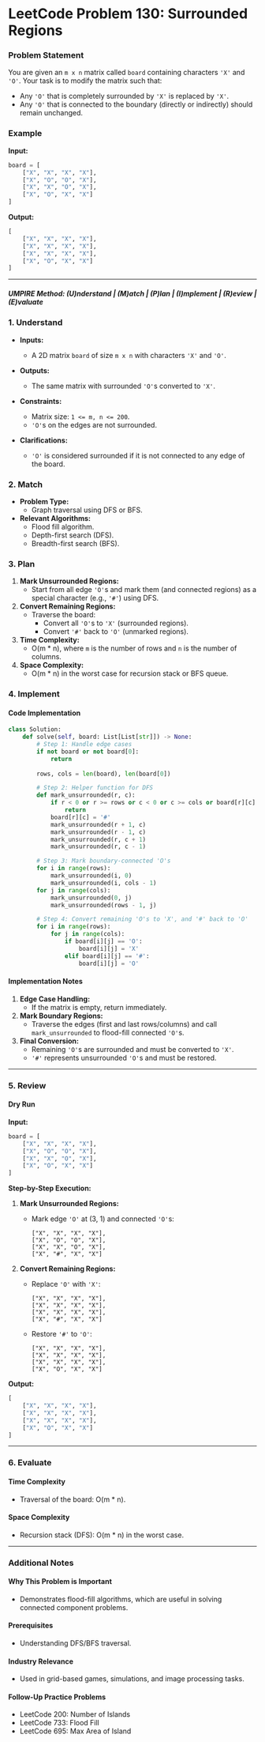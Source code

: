 # LeetCode Problem 130: Surrounded Regions

### Problem Statement

You are given an `m x n` matrix called `board` containing characters `'X'` and `'O'`. Your task is to modify the matrix such that:

- Any `'O'` that is completely surrounded by `'X'` is replaced by `'X'`.
- Any `'O'` that is connected to the boundary (directly or indirectly) should remain unchanged.

### Example

**Input:**
```python
board = [
    ["X", "X", "X", "X"],
    ["X", "O", "O", "X"],
    ["X", "X", "O", "X"],
    ["X", "O", "X", "X"]
]
```

**Output:**
```python
[
    ["X", "X", "X", "X"],
    ["X", "X", "X", "X"],
    ["X", "X", "X", "X"],
    ["X", "O", "X", "X"]
]
```

---

##### UMPIRE Method: (U)nderstand | (M)atch | (P)lan | (I)mplement | (R)eview | (E)valuate

### 1. Understand

- **Inputs:**
  - A 2D matrix `board` of size `m x n` with characters `'X'` and `'O'`.
- **Outputs:**
  - The same matrix with surrounded `'O'`s converted to `'X'`.
- **Constraints:**
  - Matrix size: `1 <= m, n <= 200`.
  - `'O'`s on the edges are not surrounded.

- **Clarifications:**
  - `'O'` is considered surrounded if it is not connected to any edge of the board.

### 2. Match

- **Problem Type:**
  - Graph traversal using DFS or BFS.
- **Relevant Algorithms:**
  - Flood fill algorithm.
  - Depth-first search (DFS).
  - Breadth-first search (BFS).

### 3. Plan

1. **Mark Unsurrounded Regions:**
   - Start from all edge `'O'`s and mark them (and connected regions) as a special character (e.g., `'#'`) using DFS.
2. **Convert Remaining Regions:**
   - Traverse the board:
     - Convert all `'O'`s to `'X'` (surrounded regions).
     - Convert `'#'` back to `'O'` (unmarked regions).
3. **Time Complexity:**
   - O(m * n), where `m` is the number of rows and `n` is the number of columns.
4. **Space Complexity:**
   - O(m * n) in the worst case for recursion stack or BFS queue.

### 4. Implement

#### Code Implementation

```python
class Solution:
    def solve(self, board: List[List[str]]) -> None:
        # Step 1: Handle edge cases
        if not board or not board[0]:
            return 
        
        rows, cols = len(board), len(board[0])

        # Step 2: Helper function for DFS
        def mark_unsurrounded(r, c):
            if r < 0 or r >= rows or c < 0 or c >= cols or board[r][c] != 'O':
                return
            board[r][c] = '#'
            mark_unsurrounded(r + 1, c)
            mark_unsurrounded(r - 1, c)
            mark_unsurrounded(r, c + 1)
            mark_unsurrounded(r, c - 1)

        # Step 3: Mark boundary-connected 'O's
        for i in range(rows):
            mark_unsurrounded(i, 0)
            mark_unsurrounded(i, cols - 1)
        for j in range(cols):
            mark_unsurrounded(0, j)
            mark_unsurrounded(rows - 1, j)

        # Step 4: Convert remaining 'O's to 'X', and '#' back to 'O'
        for i in range(rows):
            for j in range(cols):
                if board[i][j] == 'O':
                    board[i][j] = 'X'
                elif board[i][j] == '#':
                    board[i][j] = 'O'
```

#### Implementation Notes

1. **Edge Case Handling:**
   - If the matrix is empty, return immediately.
2. **Mark Boundary Regions:**
   - Traverse the edges (first and last rows/columns) and call `mark_unsurrounded` to flood-fill connected `'O'`s.
3. **Final Conversion:**
   - Remaining `'O'`s are surrounded and must be converted to `'X'`.
   - `'#'` represents unsurrounded `'O'`s and must be restored.

---

### 5. Review

#### Dry Run

**Input:**
```python
board = [
    ["X", "X", "X", "X"],
    ["X", "O", "O", "X"],
    ["X", "X", "O", "X"],
    ["X", "O", "X", "X"]
]
```

**Step-by-Step Execution:**

1. **Mark Unsurrounded Regions:**
   - Mark edge `'O'` at (3, 1) and connected `'O'`s:
     ```
     ["X", "X", "X", "X"],
     ["X", "O", "O", "X"],
     ["X", "X", "O", "X"],
     ["X", "#", "X", "X"]
     ```

2. **Convert Remaining Regions:**
   - Replace `'O'` with `'X'`:
     ```
     ["X", "X", "X", "X"],
     ["X", "X", "X", "X"],
     ["X", "X", "X", "X"],
     ["X", "#", "X", "X"]
     ```
   - Restore `'#'` to `'O'`:
     ```
     ["X", "X", "X", "X"],
     ["X", "X", "X", "X"],
     ["X", "X", "X", "X"],
     ["X", "O", "X", "X"]
     ```

**Output:**
```python
[
    ["X", "X", "X", "X"],
    ["X", "X", "X", "X"],
    ["X", "X", "X", "X"],
    ["X", "O", "X", "X"]
]
```

---

### 6. Evaluate

#### Time Complexity
- Traversal of the board: O(m * n).

#### Space Complexity
- Recursion stack (DFS): O(m * n) in the worst case.

---

### Additional Notes

#### Why This Problem is Important
- Demonstrates flood-fill algorithms, which are useful in solving connected component problems.

#### Prerequisites
- Understanding DFS/BFS traversal.

#### Industry Relevance
- Used in grid-based games, simulations, and image processing tasks.

#### Follow-Up Practice Problems
- LeetCode 200: Number of Islands
- LeetCode 733: Flood Fill
- LeetCode 695: Max Area of Island
